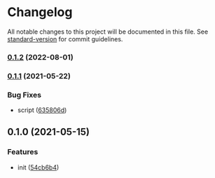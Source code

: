 # Changelog

All notable changes to this project will be documented in this file. See [standard-version](https://github.com/conventional-changelog/standard-version) for commit guidelines.

### [0.1.2](https://github.com/BlackGlory/bigint-base/compare/v0.1.1...v0.1.2) (2022-08-01)

### [0.1.1](https://github.com/BlackGlory/bigint-base/compare/v0.1.0...v0.1.1) (2021-05-22)


### Bug Fixes

* script ([635806d](https://github.com/BlackGlory/bigint-base/commit/635806da5156c11f63ced3dd8f2ad3d566e788e8))

## 0.1.0 (2021-05-15)


### Features

* init ([54cb6b4](https://github.com/BlackGlory/bigint-base/commit/54cb6b4060c2a260e571cbc04e9bfa7d34ce5df3))
